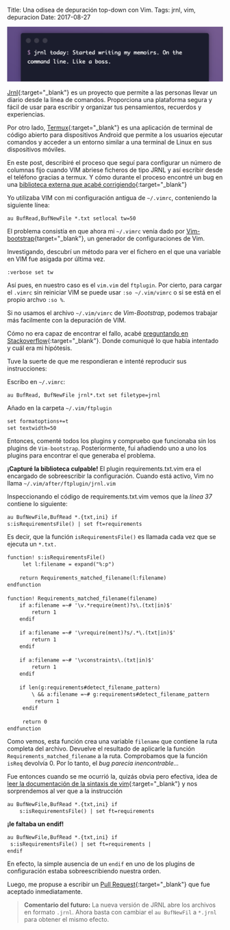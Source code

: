 Title: Una odisea de depuración top-down con Vim.
Tags: jrnl, vim, depuracion
Date: 2017-08-27

![Jrnl](/images/jrnl.png)

[Jrnl](https://jrnl.sh/en/stable/){:target="_blank"} es un proyecto que permite a las personas llevar un diario desde la línea de comandos. Proporciona una plataforma segura y fácil de usar para escribir y organizar tus pensamientos, recuerdos y experiencias.

Por otro lado, [Termux](https://termux.com/){:target="_blank"} es una aplicación de terminal de código abierto para dispositivos Android que permite a los usuarios ejecutar comandos y acceder a un entorno similar a una terminal de Linux en sus dispositivos móviles.

En este post, describiré el proceso que seguí para configurar un número de columnas fijo cuando VIM abriese ficheros de tipo JRNL y así escribir desde el teléfono gracias a termux. Y cómo durante el proceso encontré un bug en una [biblioteca externa que acabé corrigiendo](https://github.com/raimon49/requirements.txt.vim){:target="_blank"}

Yo utilizaba VIM con mi configuración antigua de `~/.vimrc`, conteniendo la siguiente línea:

```vim
au BufRead,BufNewFile *.txt setlocal tw=50
```

El problema consistía en que ahora mi `~/.vimrc` venía dado por [Vim-bootstrap](https://vim-bootstrap.com/){target="_blank"}, un generador de configuraciones de Vim.

Investigando, descubrí un método para ver el fichero en el que una variable en VIM fue asigada por última vez.
 
```vim
:verbose set tw
```
 
Así pues, en nuestro caso es el `vim.vim` del `ftplugin`. Por cierto, para cargar el `.vimrc` sin reiniciar VIM se puede usar `:so ~/.vim/vimrc` o si se está en el propio archvo `:so %`.

Si no usamos el archivo `~/.vim/vimrc` de *Vim-Bootstrap*, podemos trabajar más facilmente con la depuración de VIM.

Cómo no era capaz de encontrar el fallo, acabé [preguntando en Stackoverflow](https://stackoverflow.com/questions/45905694/execute-a-line-in-vimrc-at-the-end){:target="_blank"}. Donde comuniqué lo que había intentado y cuál era mi hipótesis.

Tuve la suerte de que me respondieran e intenté reproducir sus instrucciones:

Escribo en `~/.vimrc`:

```vim
au BufRead, BufNewFile jrnl*.txt set filetype=jrnl
```

Añado en la carpeta  `~/.vim/ftplugin`

```vim
set formatoptions+=t
set textwidth=50
```
   
Entonces, comenté todos los plugins y compruebo que funcionaba sin los plugins de `Vim-bootstrap`. Posteriormente, fui añadiendo uno a uno los plugins para encontrar el que generaba el problema.

**¡Capturé la biblioteca culpable!** El plugin requirements.txt.vim era el encargado de sobreescribir la configuración. Cuando está activo, Vim no llama  `~/.vim/after/ftplugin/jrnl.vim`

Inspeccionando el código de requirements.txt.vim vemos que la *línea 37* contiene lo siguiente:

```vim
au BufNewFile,BufRead *.{txt,ini} if
s:isRequirementsFile() | set ft=requirements
```

Es decir, que la función `isRequirementsFile()` es
llamada cada vez que se ejecuta un `*.txt.`
  
```vim
function! s:isRequirementsFile()
     let l:filename = expand("%:p")
 
    return Requirements_matched_filename(l:filename)
endfunction
 
function! Requirements_matched_filename(filename)
    if a:filename =~# '\v.*require(ment)?s\.(txt|in)$'
        return 1
    endif

    if a:filename =~# '\vrequire(ment)?s/.*\.(txt|in)$'
        return 1
    endif

    if a:filename =~# '\vconstraints\.(txt|in)$'
        return 1
    endif

    if len(g:requirements#detect_filename_pattern)
        \ && a:filename =~# g:requirements#detect_filename_pattern
         return 1
     endif
 
     return 0
endfunction
```
 
Como vemos, esta función crea una variable `filename` que contiene la ruta completa del archivo. Devuelve el resultado de aplicarle la función `Requirements_matched_filename` a la ruta. Comprobamos que la función `isReq` devolvía 0. Por lo tanto, el *bug parecía inencontrable...*
 
Fue entonces cuando se me ocurrió la, quizás obvia pero efectiva, idea de [leer la documentación de la sintaxis de vim](https://vimdoc.sourceforge.net/htmldoc/syntax.html){:target="_blank"} y nos sorprendemos al ver que a la instrucción

```vim
au BufNewFile,BufRead *.{txt,ini} if 
    s:isRequirementsFile() | set ft=requirements
```

**¡le faltaba un endif!**

```vim 
au BufNewFile,BufRead *.{txt,ini} if
 s:isRequirementsFile() | set ft=requirements |
endif
```
 
En efecto, la simple ausencia de un `endif` en uno de los plugins de configuración estaba sobreescribiendo nuestra orden.

Luego, me propuse a escribir un [Pull Request](https://github.com/raimon49/requirements.txt.vim/pull/6){:target="_blank"} que fue aceptado inmediatamente.

> **Comentario del futuro:**
   La nueva versión de JRNL abre los archivos en
   formato `.jrnl`. Ahora basta con cambiar el `au BufNewFil` a `*.jrnl` para obtener
   el mismo efecto.